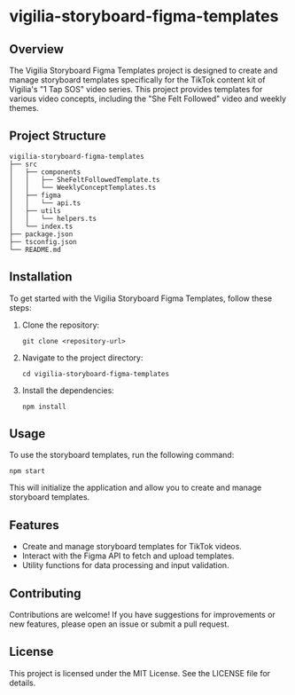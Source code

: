 # vigilia-storyboard-figma-templates

## Overview
The Vigilia Storyboard Figma Templates project is designed to create and manage storyboard templates specifically for the TikTok content kit of Vigilia's "1 Tap SOS" video series. This project provides templates for various video concepts, including the "She Felt Followed" video and weekly themes.

## Project Structure
```
vigilia-storyboard-figma-templates
├── src
│   ├── components
│   │   ├── SheFeltFollowedTemplate.ts
│   │   └── WeeklyConceptTemplates.ts
│   ├── figma
│   │   └── api.ts
│   ├── utils
│   │   └── helpers.ts
│   └── index.ts
├── package.json
├── tsconfig.json
└── README.md
```

## Installation
To get started with the Vigilia Storyboard Figma Templates, follow these steps:

1. Clone the repository:
   ```
   git clone <repository-url>
   ```

2. Navigate to the project directory:
   ```
   cd vigilia-storyboard-figma-templates
   ```

3. Install the dependencies:
   ```
   npm install
   ```

## Usage
To use the storyboard templates, run the following command:
```
npm start
```

This will initialize the application and allow you to create and manage storyboard templates.

## Features
- Create and manage storyboard templates for TikTok videos.
- Interact with the Figma API to fetch and upload templates.
- Utility functions for data processing and input validation.

## Contributing
Contributions are welcome! If you have suggestions for improvements or new features, please open an issue or submit a pull request.

## License
This project is licensed under the MIT License. See the LICENSE file for details.